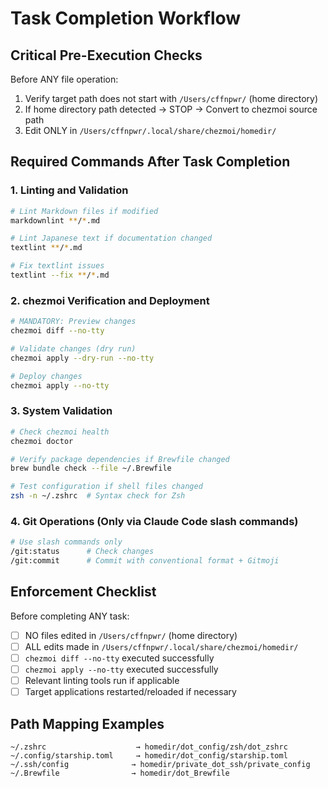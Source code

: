 # Task Completion Workflow

## Critical Pre-Execution Checks
Before ANY file operation:
1. Verify target path does not start with `/Users/cffnpwr/` (home directory)
2. If home directory path detected → STOP → Convert to chezmoi source path
3. Edit ONLY in `/Users/cffnpwr/.local/share/chezmoi/homedir/`

## Required Commands After Task Completion

### 1. Linting and Validation
```bash
# Lint Markdown files if modified
markdownlint **/*.md

# Lint Japanese text if documentation changed
textlint **/*.md

# Fix textlint issues
textlint --fix **/*.md
```

### 2. chezmoi Verification and Deployment
```bash
# MANDATORY: Preview changes
chezmoi diff --no-tty

# Validate changes (dry run)
chezmoi apply --dry-run --no-tty

# Deploy changes
chezmoi apply --no-tty
```

### 3. System Validation
```bash
# Check chezmoi health
chezmoi doctor

# Verify package dependencies if Brewfile changed
brew bundle check --file ~/.Brewfile

# Test configuration if shell files changed
zsh -n ~/.zshrc  # Syntax check for Zsh
```

### 4. Git Operations (Only via Claude Code slash commands)
```bash
# Use slash commands only
/git:status      # Check changes
/git:commit      # Commit with conventional format + Gitmoji
```

## Enforcement Checklist
Before completing ANY task:
- [ ] NO files edited in `/Users/cffnpwr/` (home directory)
- [ ] ALL edits made in `/Users/cffnpwr/.local/share/chezmoi/homedir/`
- [ ] `chezmoi diff --no-tty` executed successfully
- [ ] `chezmoi apply --no-tty` executed successfully
- [ ] Relevant linting tools run if applicable
- [ ] Target applications restarted/reloaded if necessary

## Path Mapping Examples
```text
~/.zshrc                    → homedir/dot_config/zsh/dot_zshrc
~/.config/starship.toml     → homedir/dot_config/starship.toml
~/.ssh/config              → homedir/private_dot_ssh/private_config
~/.Brewfile                → homedir/dot_Brewfile
```